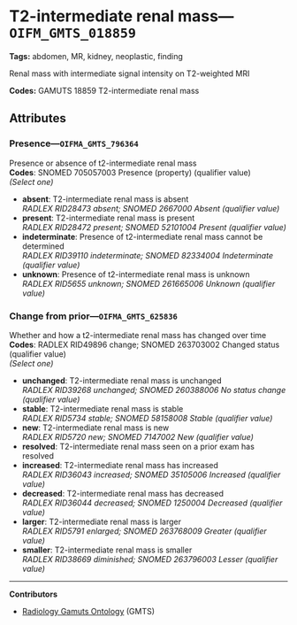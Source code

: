 # T2-intermediate renal mass—`OIFM_GMTS_018859`

**Tags:** abdomen, MR, kidney, neoplastic, finding

Renal mass with intermediate signal intensity on T2-weighted MRI

**Codes:** GAMUTS 18859 T2-intermediate renal mass

## Attributes

### Presence—`OIFMA_GMTS_796364`

Presence or absence of t2-intermediate renal mass  
**Codes**: SNOMED 705057003 Presence (property) (qualifier value)  
*(Select one)*

- **absent**: T2-intermediate renal mass is absent  
_RADLEX RID28473 absent; SNOMED 2667000 Absent (qualifier value)_
- **present**: T2-intermediate renal mass is present  
_RADLEX RID28472 present; SNOMED 52101004 Present (qualifier value)_
- **indeterminate**: Presence of t2-intermediate renal mass cannot be determined  
_RADLEX RID39110 indeterminate; SNOMED 82334004 Indeterminate (qualifier value)_
- **unknown**: Presence of t2-intermediate renal mass is unknown  
_RADLEX RID5655 unknown; SNOMED 261665006 Unknown (qualifier value)_

### Change from prior—`OIFMA_GMTS_625836`

Whether and how a t2-intermediate renal mass has changed over time  
**Codes**: RADLEX RID49896 change; SNOMED 263703002 Changed status (qualifier value)  
*(Select one)*

- **unchanged**: T2-intermediate renal mass is unchanged  
_RADLEX RID39268 unchanged; SNOMED 260388006 No status change (qualifier value)_
- **stable**: T2-intermediate renal mass is stable  
_RADLEX RID5734 stable; SNOMED 58158008 Stable (qualifier value)_
- **new**: T2-intermediate renal mass is new  
_RADLEX RID5720 new; SNOMED 7147002 New (qualifier value)_
- **resolved**: T2-intermediate renal mass seen on a prior exam has resolved  
- **increased**: T2-intermediate renal mass has increased  
_RADLEX RID36043 increased; SNOMED 35105006 Increased (qualifier value)_
- **decreased**: T2-intermediate renal mass has decreased  
_RADLEX RID36044 decreased; SNOMED 1250004 Decreased (qualifier value)_
- **larger**: T2-intermediate renal mass is larger  
_RADLEX RID5791 enlarged; SNOMED 263768009 Greater (qualifier value)_
- **smaller**: T2-intermediate renal mass is smaller  
_RADLEX RID38669 diminished; SNOMED 263796003 Lesser (qualifier value)_

---

**Contributors**

- [Radiology Gamuts Ontology](https://gamuts.net/) (GMTS)